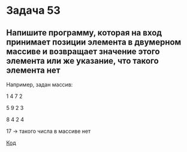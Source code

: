 # Задача 53
## Напишите программу, которая на вход принимает позиции элемента в двумерном массиве и возвращает значение этого элемента или же указание, что такого элемента нет
Например, задан массив:

1 4 7 2

5 9 2 3

8 4 2 4

17 -> такого числа в массиве нет

[Код](https://github.com/kutuzoffmoscow/c_scharp/blob/main/les7/exp2/Program.cs)